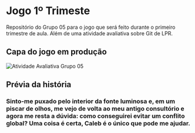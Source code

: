 # Jogo 1º Trimeste
Repositório do Grupo 05 para o jogo que será feito durante o primeiro trimestre de aula. Além de uma atividade avaliativa sobre Git de LPR.  

## Capa do jogo em produção

![Atividade Avaliativa Grupo 05](https://user-images.githubusercontent.com/90159649/159916344-6b517f6d-d08f-47a3-90b3-ba12586b1b44.jpg)

## Prévia da história

### Sinto-me puxado pelo interior da fonte luminosa e, em um piscar de olhos, me vejo de volta ao meu antigo consultório e agora me resta a dúvida: como conseguirei evitar um conflito global? Uma coisa é certa, Caleb é o único que pode me ajudar.  


